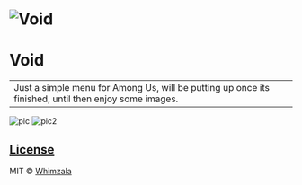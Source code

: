 # ![Void](https://github.com/whimzala/Void/blob/main/Images/void_map.png)
# Void
<table>
<tr>
<td>
Just a simple menu for Among Us, will be putting up once its finished, until then enjoy some images.
</td>
</tr>
</table>

![pic](https://github.com/whimzala/Void/blob/main/Images/void_main.png)
![pic2](https://github.com/whimzala/Void/blob/main/Images/void_players.png)

## [License](https://github.com/whimzala/Void/blob/master/LICENSE)

MIT © [Whimzala](https://github.com/whimzala)
